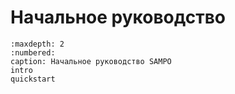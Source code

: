 # Начальное руководство

```{toctree}
:maxdepth: 2
:numbered:
caption: Начальное руководство SAMPO
intro
quickstart
```

